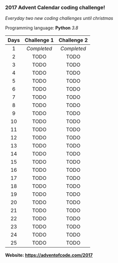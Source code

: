 ### 2017 Advent Calendar coding challenge! 
*Everyday two new coding challenges until christmas*

Programming language: **Python** *3.8*


| Days        | Challenge 1           | Challenge 2  |
| :-------------: |:-------------:| :-----:|
| 1 | *Completed* | *Completed* |
| 2 | TODO | TODO |
| 3 | TODO | TODO |
| 4 |TODO | TODO |
| 5 | TODO | TODO |
| 6 | TODO | TODO |
| 7 | TODO | TODO |
| 8 | TODO | TODO |
| 9 | TODO | TODO |
| 10 | TODO | TODO |
| 11 | TODO | TODO |
| 12 | TODO | TODO |
| 13 | TODO | TODO |
| 14 | TODO | TODO |
| 15 | TODO | TODO |
| 16 | TODO | TODO |
| 17 | TODO | TODO |
| 18 | TODO | TODO |
| 19 | TODO | TODO |
| 20 | TODO | TODO |
| 21 | TODO | TODO |
| 22 | TODO | TODO |
| 23 | TODO | TODO |
| 24 | TODO | TODO |
| 25 | TODO | TODO |

**Website: https://adventofcode.com/2017**